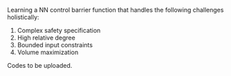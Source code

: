 Learning a NN control barrier function that handles the following challenges holistically:

1. Complex safety specification
2. High relative degree
3. Bounded input constraints
4. Volume maximization

Codes to be uploaded. 
